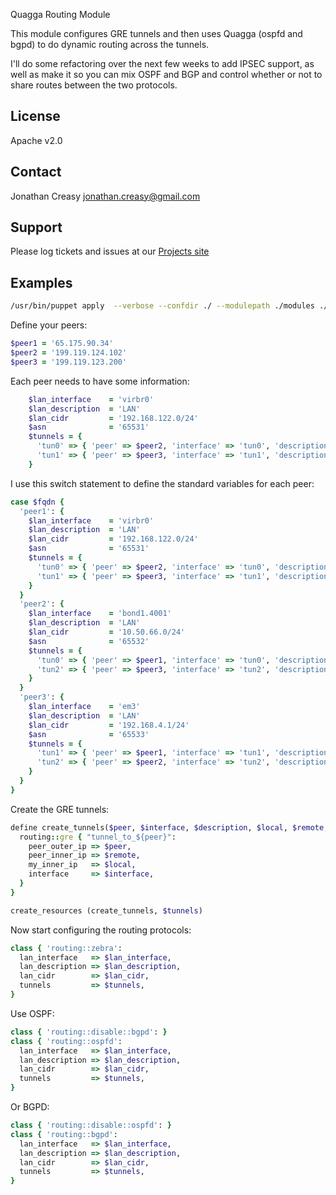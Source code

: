 Quagga Routing Module

This module configures GRE tunnels and then uses Quagga (ospfd and bgpd) to do dynamic routing across the tunnels.

I'll do some refactoring over the next few weeks to add IPSEC support, as well as make it so you can mix OSPF 
and BGP and control whether or not to share routes between the two protocols.

License
-------

Apache v2.0

Contact
-------

Jonathan Creasy <jonathan.creasy@gmail.com>

Support
-------

Please log tickets and issues at our [Projects site](http://projects.example.com)

Examples
--------

```bash
/usr/bin/puppet apply  --verbose --confdir ./ --modulepath ./modules ./manifests/quagga.pp
```

Define your peers:

```ruby
$peer1 = '65.175.90.34'
$peer2 = '199.119.124.102'
$peer3 = '199.119.123.200'
```

Each peer needs to have some information:

```ruby
    $lan_interface    = 'virbr0'
    $lan_description  = 'LAN'
    $lan_cidr         = '192.168.122.0/24'
    $asn              = '65531'
    $tunnels = {
      'tun0' => { 'peer' => $peer2, 'interface' => 'tun0', 'description' => 'peer2', 'local' => '10.0.0.1', 'remote' => '10.0.0.2', 'remoteasn' => '65532' },
      'tun1' => { 'peer' => $peer3, 'interface' => 'tun1', 'description' => 'peer3', 'local' => '10.0.0.5', 'remote' => '10.0.0.6', 'remoteasn' => '65533' }
    }
```

I use this switch statement to define the standard variables for each peer:

```ruby
case $fqdn {
  'peer1': {
    $lan_interface    = 'virbr0'
    $lan_description  = 'LAN'
    $lan_cidr         = '192.168.122.0/24'
    $asn              = '65531'
    $tunnels = {
      'tun0' => { 'peer' => $peer2, 'interface' => 'tun0', 'description' => 'peer2', 'local' => '10.0.0.1', 'remote' => '10.0.0.2', 'remoteasn' => '65532' },
      'tun1' => { 'peer' => $peer3, 'interface' => 'tun1', 'description' => 'peer3', 'local' => '10.0.0.5', 'remote' => '10.0.0.6', 'remoteasn' => '65533' }
    }
  }
  'peer2': {
    $lan_interface    = 'bond1.4001'
    $lan_description  = 'LAN'
    $lan_cidr         = '10.50.66.0/24'
    $asn              = '65532'
    $tunnels = {
      'tun0' => { 'peer' => $peer1, 'interface' => 'tun0', 'description' => 'peer1', 'local' => '10.0.0.2', 'remote' => '10.0.0.1', 'remoteasn' => '65531' },
      'tun2' => { 'peer' => $peer3, 'interface' => 'tun2', 'description' => 'peer3', 'local' => '10.0.0.9', 'remote' => '10.0.0.10', 'remoteasn' => '65533' }
    }
  }
  'peer3': {
    $lan_interface    = 'em3'
    $lan_description  = 'LAN'
    $lan_cidr         = '192.168.4.1/24'
    $asn              = '65533'
    $tunnels = {
      'tun1' => { 'peer' => $peer1, 'interface' => 'tun1', 'description' => 'peer1', 'local' => '10.0.0.6', 'remote' => '10.0.0.5', 'remoteasn' => '65531' },
      'tun2' => { 'peer' => $peer2, 'interface' => 'tun2', 'description' => 'peer2', 'local' => '10.0.0.10', 'remote' => '10.0.0.9', 'remoteasn' => '65532' }
    }
  }
}
```

Create the GRE tunnels:

```ruby
define create_tunnels($peer, $interface, $description, $local, $remote, $remoteasn) {
  routing::gre { "tunnel_to_${peer}":
    peer_outer_ip => $peer,
    peer_inner_ip => $remote,
    my_inner_ip   => $local,
    interface     => $interface,
  }
}

create_resources (create_tunnels, $tunnels)
```

Now start configuring the routing protocols:

```ruby
class { 'routing::zebra':
  lan_interface   => $lan_interface,
  lan_description => $lan_description,
  lan_cidr        => $lan_cidr,
  tunnels         => $tunnels,
}
```

Use OSPF:

```ruby
class { 'routing::disable::bgpd': }
class { 'routing::ospfd':
  lan_interface   => $lan_interface,
  lan_description => $lan_description,
  lan_cidr        => $lan_cidr,
  tunnels         => $tunnels,
}
```

Or BGPD:

```ruby
class { 'routing::disable::ospfd': }
class { 'routing::bgpd':
  lan_interface   => $lan_interface,
  lan_description => $lan_description,
  lan_cidr        => $lan_cidr,
  tunnels         => $tunnels,
}
```
